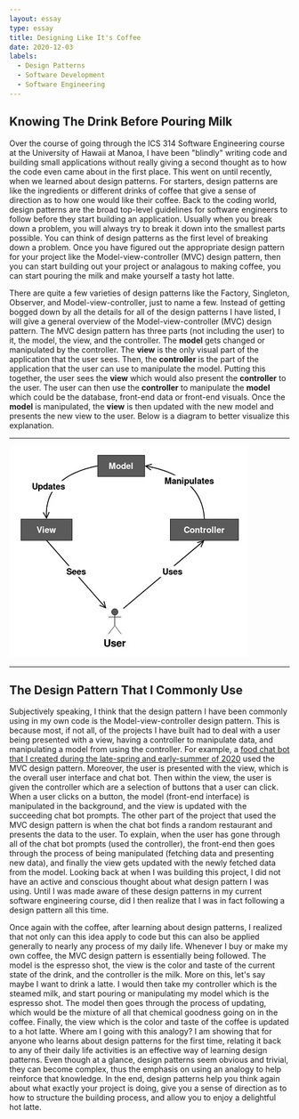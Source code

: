 ```yaml
---
layout: essay
type: essay
title: Designing Like It's Coffee
date: 2020-12-03
labels:
  - Design Patterns
  - Software Development
  - Software Engineering
---
```


## **Knowing The Drink Before Pouring Milk**

Over the course of going through the ICS 314 Software Engineering course at the University of Hawaii at Manoa, I have been "blindly" writing code and building small applications without really giving a second thought as to how the code even came about in the first place. This went on until recently, when we learned about design patterns. For starters, design patterns are like the ingredients or different drinks of coffee that give a sense of direction as to how one would like their coffee. Back to the coding world, design patterns are the broad top-level guidelines for software engineers to follow before they start building an application. Usually when you break down a problem, you will always try to break it down into the smallest parts possible. You can think of design patterns as the first level of breaking down a problem. Once you have figured out the appropriate design pattern for your project like the Model-view-controller (MVC) design pattern, then you can start building out your project or analagous to making coffee, you can start pouring the milk and make yourself a tasty hot latte.

There are quite a few varieties of design patterns like the Factory, Singleton, Observer, and Model-view-controller, just to name a few. Instead of getting bogged down by all the details for all of the design patterns I have listed, I will give a general overview of the Model-view-controller (MVC) design pattern. The MVC design pattern has three parts (not including the user) to it, the model, the view, and the controller. The **model** gets changed or manipulated by the controller. The **view** is the only visual part of the application that the user sees. Then, the **controller** is the part of the application that the user can use to manipulate the model. Putting this together, the user sees the **view** which would also present the **controller** to the user. The user can then use the **controller** to manipulate the **model** which could be the database, front-end data or front-end visuals. Once the **model** is manipulated, the **view** is then updated with the new model and presents the new view to the user. Below is a diagram to better visualize this explanation.

---

<img class="ui image" src="../images/mvc.jpg">

---

## The Design Pattern That I Commonly Use

Subjectively speaking, I think that the design pattern I have been commonly using in my own code is the Model-view-controller design pattern. This is because most, if not all, of the projects I have built had to deal with a user being presented with a view, having a controller to manipulate data, and manipulating a model from using the controller. For example, a [food chat bot that I created during the late-spring and early-summer of 2020](https://jackiewong99.github.io/grub-bot/) used the MVC design pattern. Moreover, the user is presented with the view, which is the overall user interface and chat bot. Then within the view, the user is given the controller which are a selection of buttons that a user can click. When a user clicks on a button, the model (front-end interface) is manipulated in the background, and the view is updated with the succeeding chat bot prompts. The other part of the project that used the MVC design pattern is when the chat bot finds a random restaurant and presents the data to the user. To explain, when the user has gone through all of the chat bot prompts (used the controller), the front-end then goes through the process of being manipulated (fetching data and presenting new data), and finally the view gets updated with the newly fetched data from the model. Looking back at when I was building this project, I did not have an active and conscious thought about what design pattern I was using. Until I was made aware of these design patterns in my current software engineering course, did I then realize that I was in fact following a design pattern all this time.

Once again with the coffee, after learning about design patterns, I realized that not only can this idea apply to code but this can also be applied generally to nearly any process of my daily life. Whenever I buy or make my own coffee, the MVC design pattern is essentially being followed. The model is the espresso shot, the view is the color and taste of the current state of the drink, and the controller is the milk. More on this, let's say maybe I want to drink a latte. I would then take my controller which is the steamed milk, and start pouring or manipulating my model which is the espresso shot. The model then goes through the process of updating, which would be the mixture of all that chemical goodness going on in the coffee. Finally, the view which is the color and taste of the coffee is updated to a hot latte. Where am I going with this analogy? I am showing that for anyone who learns about design patterns for the first time, relating it back to any of their daily life activities is an effective way of learning design patterns. Even though at a glance, design patterns seem obvious and trivial, they can become complex, thus the emphasis on using an analogy to help reinforce that knowledge. In the end, design patterns help you think again about what exactly your project is doing, give you a sense of direction as to how to structure the building process, and allow you to enjoy a delightful hot latte.
